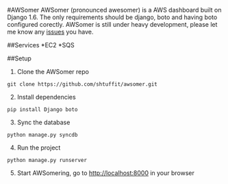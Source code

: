 #AWSomer
AWSomer (pronounced awesomer) is a AWS dashboard built on Django 1.6. The only requirements should be django, boto and having boto configured corectly. AWSomer is still under heavy development, please let me know any [issues](https://github.com/shtuffit/awsomer/issues) you have.

##Services
*EC2
*SQS

##Setup
1. Clone the AWSomer repo
```
git clone https://github.com/shtuffit/awsomer.git
```

2. Install dependencies
```
pip install Django boto
```

3. Sync the database 
```
python manage.py syncdb
```

4. Run the project
```
python manage.py runserver
```

5. Start AWSomering, go to [http://localhost:8000](http://localhost:8000) in your browser

